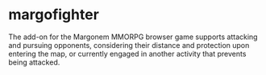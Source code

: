 # margofighter
The add-on for the Margonem MMORPG browser game supports attacking and pursuing opponents, considering their distance and protection upon entering the map, or currently engaged in another activity that prevents being attacked.
